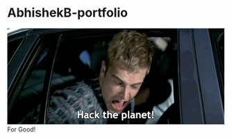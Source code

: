 # AbhishekB-portfolio

![hekur](https://github.com/0xBash/AbhishekB-portfolio/blob/main/hacktheplanet.gif)For Good!

